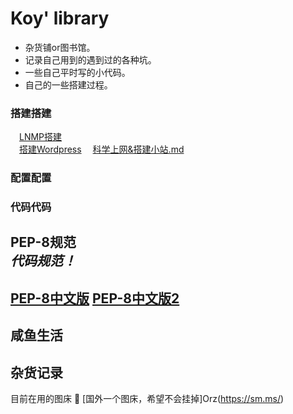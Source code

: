# Koy' library

* 杂货铺or图书馆。  
* 记录自己用到的遇到过的各种坑。  
* 一些自己平时写的小代码。  
* 自己的一些搭建过程。


### 搭建搭建
&emsp;[LNMP搭建](https://github.com/Koooooo-7/Koy-s-library/blob/master/LNMP)   
&emsp;[搭建Wordpress](https://github.com/Koooooo-7/Koy-s-library/blob/master/%E6%90%AD%E5%BB%BAWordpress)
&emsp;[科学上网&搭建小站.md](https://github.com/Koooooo-7/Koy-s-library/blob/master/%E7%A7%91%E5%AD%A6%E4%B8%8A%E7%BD%91%26%E6%90%AD%E5%BB%BA%E5%B0%8F%E7%AB%99.md)

### 配置配置
    
      
### 代码代码         
PEP-8规范  
*代码规范！*  
---
[PEP-8中文版](https://www.cnblogs.com/ajianbeyourself/p/4377933.html#_label0)
[PEP-8中文版2](https://wiki.woodpecker.org.cn/moin/PythonCodingRule)
--- 

## 咸鱼生活




## 杂货记录
目前在用的图床  :rainbow:
[国外一个图床，希望不会挂掉]Orz(https://sm.ms/)
